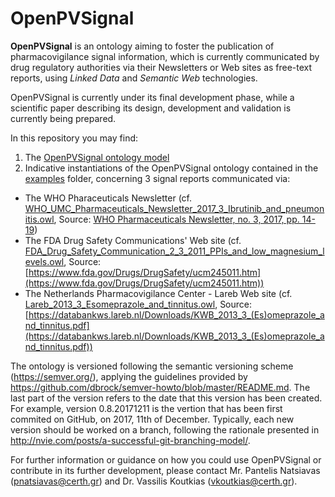 # OpenPVSignal
**OpenPVSignal** is an ontology aiming to foster the publication of pharmacovigilance signal information, which is currently communicated by drug regulatory authorities via their Newsletters or Web sites as free-text reports, using *Linked Data* and *Semantic Web* technologies.

OpenPVSignal is currently under its final development phase, while a scientific paper describing its design, development and validation is currently being prepared.

In this repository you may find:
1. The [OpenPVSignal ontology model](OpenPVSignal.owl)
2. Indicative instantiations of the OpenPVSignal ontology contained in the [examples](examples) folder, concerning 3 signal reports communicated via:
- The WHO Pharaceuticals Newsletter (cf. [WHO_UMC_Pharmaceuticals_Newsletter_2017_3_Ibrutinib_and_pneumonitis.owl](examples/WHO_UMC_Pharmaceuticals_Newsletter_2017_3_Ibrutinib_and_pneumonitis.owl), Source: [WHO Pharmaceuticals Newsletter, no. 3, 2017, pp. 14-19](http://apps.who.int/iris/bitstream/10665/258799/1/WPN-2017-03-eng.pdf?ua=1))
- The FDA Drug Safety Communications' Web site (cf. [FDA_Drug_Safety_Communication_2_3_2011_PPIs_and_low_magnesium_levels.owl](examples/FDA_Drug_Safety_Communication_2_3_2011_PPIs_and_low_magnesium_levels.owl), Source: [https://www.fda.gov/Drugs/DrugSafety/ucm245011.htm](https://www.fda.gov/Drugs/DrugSafety/ucm245011.htm))
- The Netherlands Pharmacovigilance Center - Lareb Web site (cf. [Lareb_2013_3_Esomeprazole_and_tinnitus.owl](examples/Lareb_2013_3_Esomeprazole_and_tinnitus.owl), Source: [https://databankws.lareb.nl/Downloads/KWB_2013_3_(Es)omeprazole_and_tinnitus.pdf](https://databankws.lareb.nl/Downloads/KWB_2013_3_(Es)omeprazole_and_tinnitus.pdf))

The ontology is versioned following the semantic versioning scheme (https://semver.org/), applying the guidelines provided by https://github.com/dbrock/semver-howto/blob/master/README.md. The last part of the version refers to the date that this version has been created. For example, version 0.8.20171211 is the vertion that has been first commited on GitHub, on 2017, 11th of December. Typically, each new version should be worked on a branch, following the rationale presented in http://nvie.com/posts/a-successful-git-branching-model/.

For further information or guidance on how you could use OpenPVSignal or contribute in its further development, please contact Mr. Pantelis Natsiavas (pnatsiavas@certh.gr) and Dr. Vassilis Koutkias (vkoutkias@certh.gr).
